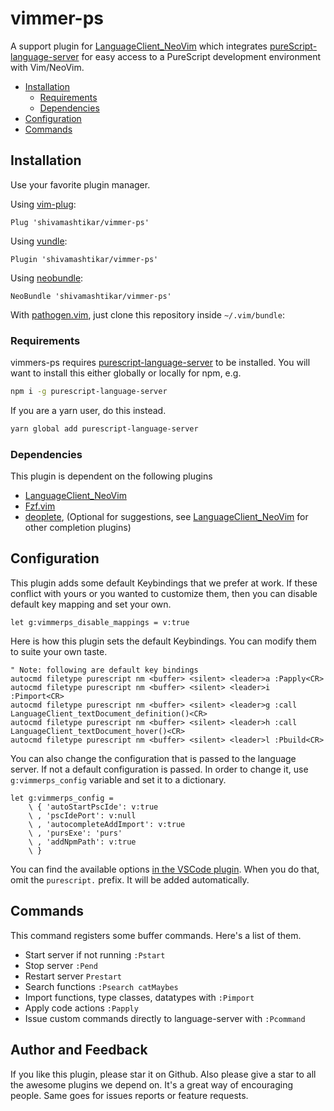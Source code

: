 # vimmer-ps

A support plugin for [LanguageClient_NeoVim][] which integrates [pureScript-language-server][] for easy access to a PureScript development environment with Vim/NeoVim.

<!-- vim-markdown-toc GFM -->

- [Installation](#Installation)
  - [Requirements](#Requirements)
  - [Dependencies](#Dependencies)
- [Configuration](#Configuration)
- [Commands](#Commands)

## Installation

Use your favorite plugin manager.

Using [vim-plug](https://github.com/junegunn/vim-plug):

  `Plug 'shivamashtikar/vimmer-ps'`

Using [vundle](https://github.com/gmarik/Vundle.vim):

  `Plugin 'shivamashtikar/vimmer-ps'`

Using [neobundle](https://github.com/Shougo/neobundle.vim):

  `NeoBundle 'shivamashtikar/vimmer-ps'`

With [pathogen.vim](https://github.com/tpope/vim-pathogen), just clone this repository inside `~/.vim/bundle`:

### Requirements

vimmers-ps requires [purescript-language-server][] to be installed. You will want to install this either globally or locally for npm, e.g.

```bash
npm i -g purescript-language-server
```

If you are a yarn user, do this instead.

```bash
yarn global add purescript-language-server
```

### Dependencies

This plugin is dependent on the following plugins

- [LanguageClient_NeoVim][]
- [Fzf.vim](https://github.com/junegunn/fzf.vim)
- [deoplete](https://github.com/Shougo/deoplete.nvim), (Optional for suggestions, see [LanguageClient_NeoVim][] for other completion plugins)

## Configuration

This plugin adds some default Keybindings that we prefer at work. If these conflict with yours or you wanted to customize them, then you can disable default key mapping and set your own.

```vim
let g:vimmerps_disable_mappings = v:true
```

Here is how this plugin sets the default Keybindings. You can modify them to suite your own taste.

```vim
" Note: following are default key bindings
autocmd filetype purescript nm <buffer> <silent> <leader>a :Papply<CR>
autocmd filetype purescript nm <buffer> <silent> <leader>i :Pimport<CR>
autocmd filetype purescript nm <buffer> <silent> <leader>g :call LanguageClient_textDocument_definition()<CR>
autocmd filetype purescript nm <buffer> <silent> <leader>h :call LanguageClient_textDocument_hover()<CR>
autocmd filetype purescript nm <buffer> <silent> <leader>l :Pbuild<CR>
```

You can also change the configuration that is passed to the language server. If not a default configuration is passed. In order to change it, use `g:vimmerps_config` variable and set it to a dictionary.

```vim
let g:vimmerps_config =
    \ { 'autoStartPscIde': v:true
    \ , 'pscIdePort': v:null
    \ , 'autocompleteAddImport': v:true
    \ , 'pursExe': 'purs'
    \ , 'addNpmPath': v:true
    \ }
```

You can find the available options [in the VSCode plugin](https://github.com/nwolverson/vscode-ide-purescript/blob/master/package.json). When you do that, omit the `purescript.` prefix. It will be added automatically.

## Commands

This command registers some buffer commands. Here's a list of them.

* Start server if not running `:Pstart`
* Stop server `:Pend`
* Restart server `Prestart`
* Search functions `:Psearch catMaybes`
* Import functions, type classes, datatypes with `:Pimport`
* Apply code actions `:Papply`
* Issue custom commands directly to language-server with `:Pcommand`

## Author and Feedback

If you like this plugin, please star it on Github. Also please give a star to all the awesome plugins we depend on. It's a great way of encouraging people. Same goes for issues reports or feature requests.

[LanguageClient_NeoVim]: https://github.com/autozimu/LanguageClient-neovim
[purescript-language-server]: https://github.com/nwolverson/purescript-language-server

